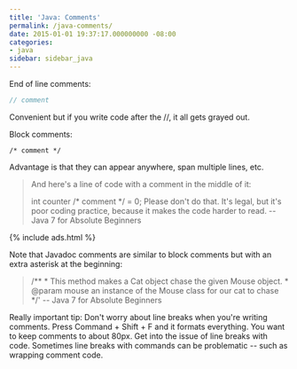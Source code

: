 ```yaml
---
title: 'Java: Comments'
permalink: /java-comments/
date: 2015-01-01 19:37:17.000000000 -08:00
categories:
- java
sidebar: sidebar_java
---
```



End of line comments:

```java
// comment
```

Convenient but if you write code after the //, it all gets grayed out.

Block comments:

```
/* comment */
```

Advantage is that they can appear anywhere, span multiple lines, etc.

> And here's a line of code with a comment in the middle of it:
>
> int counter /* comment */ = 0;
>  Please don't do that. It's legal, but it's poor coding practice, because it makes the code harder to read.
>  -- Java 7 for Absolute Beginners

{% include ads.html %}

Note that Javadoc comments are similar to block comments but with an extra asterisk at the beginning:

> /**
>        * This method makes a Cat object chase the given Mouse object.
>        * @param mouse an instance of the Mouse class for our cat to chase
>        */'
>        -- Java 7 for Absolute Beginners

Really important tip: Don't worry about line breaks when you're writing comments. Press Command + Shift + F and it formats everything. You want to keep comments to about 80px. Get into the issue of line breaks with code. Sometimes line breaks with commands can be problematic -- such as wrapping comment code.
